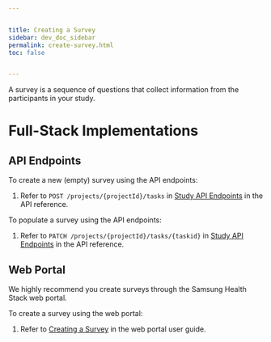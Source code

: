 ```yaml
---


title: Creating a Survey
sidebar: dev_doc_sidebar
permalink: create-survey.html
toc: false


---
```




A survey is a sequence of questions that collect information from the participants in your study.

# Full-Stack Implementations

## API Endpoints

To create a new (empty) survey using the API endpoints:

1. Refer to `POST /projects/{projectId}/tasks` in [Study API Endpoints](../docs/api-reference/all-endpoints/study-api-endpoints.md) in the API reference.

To populate a survey using the API endpoints:

1. Refer to `PATCH /projects/{projectId}/tasks/{taskid}` in [Study API Endpoints](../docs/api-reference/all-endpoints/study-api-endpoints.md) in the API reference.

## Web Portal

We highly recommend you create surveys through the Samsung Health Stack web portal.

To create a survey using the web portal:

1. Refer to [Creating a Survey](../../portal-guide/content-creation/creating-a-survey.md) in the web portal user guide.
